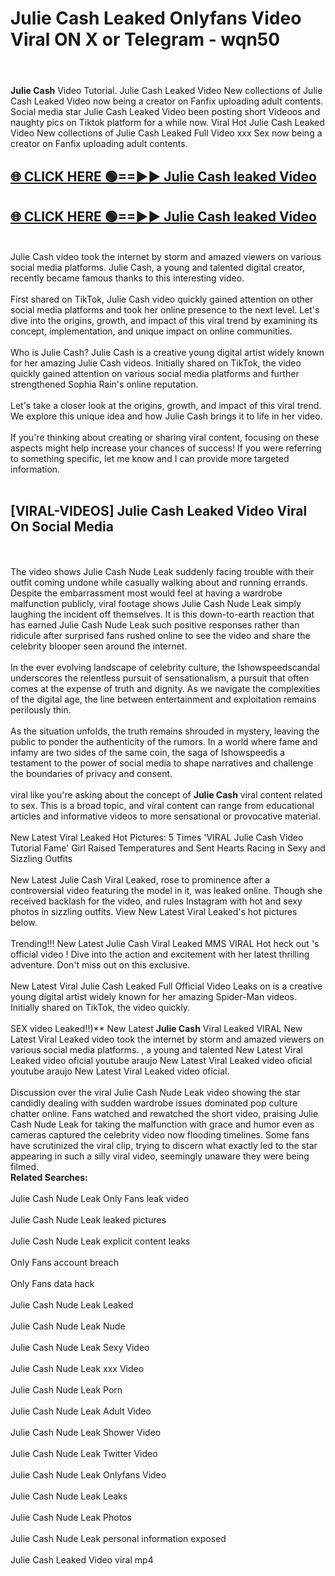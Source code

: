 <h1> Julie Cash Leaked Onlyfans Video Viral ON X or Telegram - wqn50 </h1>

# 
<br>
<strong>Julie Cash</strong> Video Tutorial. Julie Cash Leaked Video New collections of  Julie Cash Leaked Video now being a creator on Fanfix uploading adult contents. Social media star Julie Cash Leaked Video been posting short Videoos and naughty pics on Tiktok platform for a while now. Viral Hot Julie Cash Leaked Video New collections of Julie Cash Leaked Full Video xxx Sex now being a creator on Fanfix uploading adult contents.
<br>

## [🌐 CLICK HERE 🟢==►► Julie Cash leaked Video ](https://onlyclips.site?title=Julie_Cash&ref=git)


## [🌐 CLICK HERE 🟢==►► Julie Cash leaked Video ](https://onlyclips.site?title=Julie_Cash&ref=git)

<br>
Julie Cash video took the internet by storm and amazed viewers on various social media platforms. Julie Cash, a young and talented digital creator, recently became famous thanks to this interesting video.
<br><br>
First shared on TikTok, Julie Cash video quickly gained attention on other social media platforms and took her online presence to the next level. Let's dive into the origins, growth, and impact of this viral trend by examining its concept, implementation, and unique impact on online communities.
<br><br>
Who is Julie Cash? Julie Cash is a creative young digital artist widely known for her amazing Julie Cash videos. Initially shared on TikTok, the video quickly gained attention on various social media platforms and further strengthened Sophia Rain's online reputation.
<br><br>
Let's take a closer look at the origins, growth, and impact of this viral trend. We explore this unique idea and how Julie Cash brings it to life in her video.
<br><br>
If you're thinking about creating or sharing viral content, focusing on these aspects might help increase your chances of success! If you were referring to something specific, let me know and I can provide more targeted information.
<br><br>
<h2>[VIRAL-VIDEOS] Julie Cash Leaked Video Viral On Social Media</h2>
<br><br>
The video shows Julie Cash Nude Leak suddenly facing trouble with their outfit coming undone while casually walking about and running errands. Despite the embarrassment most would feel at having a wardrobe malfunction publicly, viral footage shows Julie Cash Nude Leak simply laughing the incident off themselves. It is this down-to-earth reaction that has earned Julie Cash Nude Leak such positive responses rather than ridicule after surprised fans rushed online to see the video and share the celebrity blooper seen around the internet.
<br><br>
In the ever evolving landscape of celebrity culture, the Ishowspeedscandal underscores the relentless pursuit of sensationalism, a pursuit that often comes at the expense of truth and dignity. As we navigate the complexities of the digital age, the line between entertainment and exploitation remains perilously thin.
<br><br>
As the situation unfolds, the truth remains shrouded in mystery, leaving the public to ponder the authenticity of the rumors. In a world where fame and infamy are two sides of the same coin, the saga of Ishowspeedis a testament to the power of social media to shape narratives and challenge the boundaries of privacy and consent.
<br><br>
viral like you're asking about the concept of <strong>Julie Cash</strong> viral content related to sex. This is a broad topic, and viral content can range from educational articles and informative videos to more sensational or provocative material.
<br><br>
New Latest Viral Leaked Hot Pictures: 5 Times 'VIRAL Julie Cash Video Tutorial Fame' Girl Raised Temperatures and Sent Hearts Racing in Sexy and Sizzling Outfits
<br><br>
New Latest Julie Cash Viral Leaked, rose to prominence after a controversial video featuring the model in it, was leaked online. Though she received backlash for the video, and rules Instagram with hot and sexy photos in sizzling outfits. View New Latest Viral Leaked's hot pictures below.
<br><br>
Trending!!! New Latest Julie Cash Viral Leaked MMS VIRAL Hot heck out 's official video ! Dive into the action and excitement with her latest thrilling adventure. Don't miss out on this exclusive.
<br><br>
New Latest Viral Julie Cash Leaked Full Official Video Leaks on  is a creative young digital artist widely known for her amazing Spider-Man videos. Initially shared on TikTok, the video quickly.
<br><br>
SEX video Leaked!!)** New Latest <strong>Julie Cash</strong> Viral Leaked VIRAL New Latest Viral Leaked video took the internet by storm and amazed viewers on various social media platforms. , a young and talented New Latest Viral Leaked video oficial youtube araujo New Latest Viral Leaked video oficial youtube araujo New Latest Viral Leaked video oficial.
<br><br>
Discussion over the viral Julie Cash Nude Leak video showing the star candidly dealing with sudden wardrobe issues dominated pop culture chatter online. Fans watched and rewatched the short video, praising Julie Cash Nude Leak for taking the malfunction with grace and humor even as cameras captured the celebrity video now flooding timelines. Some fans have scrutinized the viral clip, trying to discern what exactly led to the star appearing in such a silly viral video, seemingly unaware they were being filmed.
<br>
<strong>Related Searches:</strong>
<br><br>
Julie Cash Nude Leak Only Fans leak video
<br><br>
Julie Cash Nude Leak leaked pictures
<br><br>
Julie Cash Nude Leak explicit content leaks
<br><br>
Only Fans account breach
<br><br>
Only Fans data hack
<br><br>
Julie Cash Nude Leak Leaked
<br><br>
Julie Cash Nude Leak Nude
<br><br>
Julie Cash Nude Leak Sexy Video
<br><br>
Julie Cash Nude Leak xxx Video
<br><br>
Julie Cash Nude Leak Porn
<br><br>
Julie Cash Nude Leak Adult Video
<br><br>
Julie Cash Nude Leak Shower Video
<br><br>
Julie Cash Nude Leak Twitter Video
<br><br>
Julie Cash Nude Leak Onlyfans Video
<br><br>
Julie Cash Nude Leak Leaks
<br><br>
Julie Cash Nude Leak Photos
<br><br>
Julie Cash Nude Leak personal information exposed
<br><br>
Julie Cash Leaked Video viral mp4